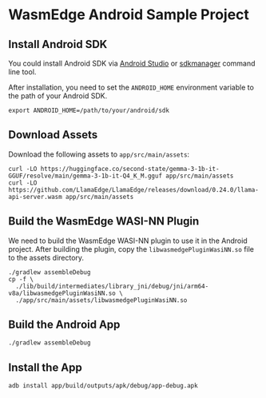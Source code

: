 # WasmEdge Android Sample Project

## Install Android SDK

You could install Android SDK via [Android Studio](https://developer.android.com/studio/intro/update#sdk-manager) or [sdkmanager](https://developer.android.com/studio/command-line/sdkmanager) command line tool.

After installation, you need to set the `ANDROID_HOME` environment variable to the path of your Android SDK.

```
export ANDROID_HOME=/path/to/your/android/sdk
```

## Download Assets

Download the following assets to `app/src/main/assets`:

```
curl -LO https://huggingface.co/second-state/gemma-3-1b-it-GGUF/resolve/main/gemma-3-1b-it-Q4_K_M.gguf app/src/main/assets
curl -LO https://github.com/LlamaEdge/LlamaEdge/releases/download/0.24.0/llama-api-server.wasm app/src/main/assets
```

## Build the WasmEdge WASI-NN Plugin

We need to build the WasmEdge WASI-NN plugin to use it in the Android project. After building the plugin, copy the `libwasmedgePluginWasiNN.so` file to the assets directory.

```
./gradlew assembleDebug
cp -f \
  ./lib/build/intermediates/library_jni/debug/jni/arm64-v8a/libwasmedgePluginWasiNN.so \
  ./app/src/main/assets/libwasmedgePluginWasiNN.so
```

## Build the Android App

```
./gradlew assembleDebug
```

## Install the App

```
adb install app/build/outputs/apk/debug/app-debug.apk
```
